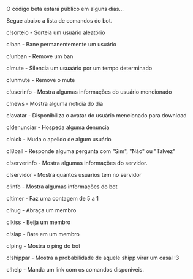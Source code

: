 O código beta estará público em alguns dias...

Segue abaixo a lista de comandos do bot.


c!sorteio - Sorteia um usuário aleatório 

c!ban - Bane permanentemente um usuário 

c!unban - Remove um ban

c!mute - Silencia um usuaário por um tempo determinado

c!unmute - Remove o mute

c!userinfo - Mostra algumas informações do usuário mencionado

c!news - Mostra alguma notícia do dia

c!avatar - Disponibiliza o avatar do usuário mencionado para download

c!denunciar - Hospeda alguma denuncia

c!nick - Muda o apelido de algum usuário

c!8ball - Responde alguma pergunta com "Sim", "Não" ou "Talvez"

c!serverinfo - Mostra algumas informações do servidor.

c!servidor - Mostra quantos usuários tem no servidor

c!info - Mostra algumas informações do bot

c!timer - Faz uma contagem de 5 a 1

c!hug - Abraça um membro

c!kiss - Beija um membro

c!slap - Bate em um membro

c!ping - Mostra o ping do bot

c!shippar - Mostra a probabilidade de aquele shipp virar um casal :3

c!help - Manda um link com os comandos disponíveis.
